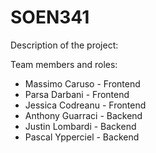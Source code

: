 # SOEN341
Description of the project:

Team members and roles:
* Massimo Caruso   -  Frontend
* Parsa Darbani    -  Frontend
* Jessica Codreanu -  Frontend
* Anthony Guarraci -  Backend
* Justin Lombardi  -  Backend
* Pascal Ypperciel -  Backend
